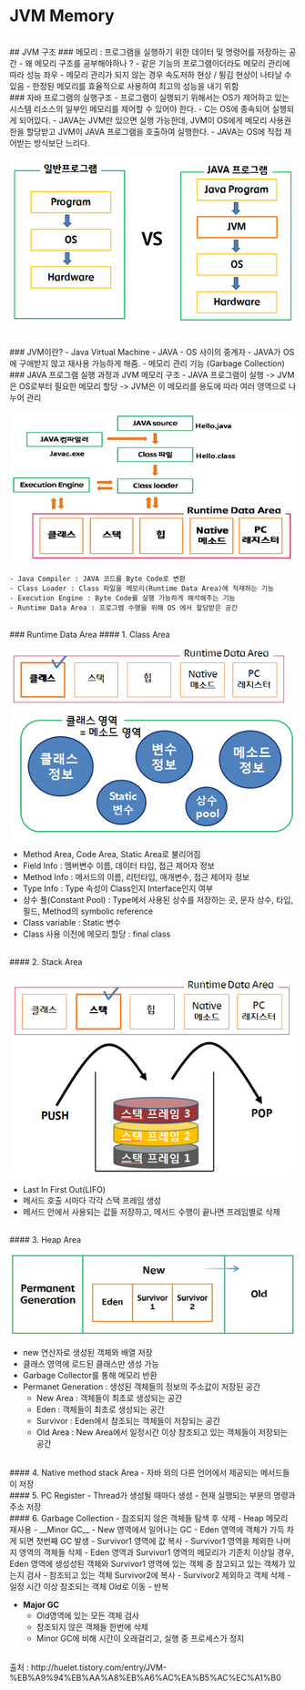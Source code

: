 # JVM Memory
<br>
## JVM 구조
### 메모리 : 프로그램을 실행하기 위한 데이터 및 명령어를 저장하는 공간
- 왜 메모리 구조를 공부해야하나 ?
 - 같은 기능의 프로그램이더라도 메모리 관리에 따라 성능 좌우
 - 메모리 관리가 되지 않는 경우 속도저하 현상 / 튕김 현상이 나타날 수 있음
 - 한정된 메모리를 효율적으로 사용하여 최고의 성능을 내기 위함

<br>
### 자바 프로그램의 실행구조
- 프로그램이 실행되기 위해서는 OS가 제어하고 있는 시스템 리소스의 일부인 메모리를 제어할 수 있어야 한다.
- C는 OS에 종속되어 실행되게 되어있다.
- JAVA는 JVM만 있으면 실행 가능한데, JVM이 OS에게 메모리 사용권한을 할당받고 JVM이 JAVA 프로그램을 호출하여 실행한다.
- JAVA는 OS에 직접 제어받는 방식보단 느리다.


![jvm_exe](/images/jvm_exe.png)

<br>
### JVM이란?
- Java Virtual Machine
- JAVA  - OS 사이의 중계자
- JAVA가 OS에 구애받지 않고 재사용 가능하게 해줌.
- 메모리 관리 기능 (Garbage Collection)

<br>
### JAVA 프로그램 실행 과정과 JVM 메모리 구조
- JAVA 프로그램이 실행 -> JVM은 OS로부터 필요한 메모리 할당 -> JVM은 이 메모리를 용도에 따라 여러 영역으로 나누어 관리

![jvm_struct](/images/jvm_struct.png)

```
- Java Compiler : JAVA 코드를 Byte Code로 변환
- Class Loader : Class 파일을 메모리(Runtime Data Area)에 적재하는 기능
- Execution Engine : Byte Code를 실행 가능하게 해석해주는 기능
- Runtime Data Area : 프로그램 수행을 위해 OS 에서 할당받은 공간
```

<br>
### Runtime Data Area
#### 1. Class Area

 ![classarea](/images/classarea.png)

 - Method Area, Code Area, Static Area로 불리어짐
 - Field Info : 멤버변수 이름, 데이터 타입, 접근 제어자 정보
 - Method Info : 메서드의 이름, 리턴타입, 매개변수, 접근 제어자 정보
 - Type Info : Type 속성이 Class인지 Interface인지 여부
 - 상수 풀(Constant Pool) : Type에서 사용된 상수를 저장하는 곳, 문자 상수, 타입, 필드, Method의 symbolic reference
 - Class variable : Static 변수
 - Class 사용 이전에 메모리 할당 : final class

<br>
#### 2. Stack Area

 ![stack_area](/images/stack_area.png)

 - Last In First Out(LIFO)
 - 메서드 호출 시마다 각각 스택 프레임 생성
 - 메서드 안에서 사용되는 값들 저장하고, 메서드 수행이 끝나면 프레임별로 삭제

<br>
#### 3. Heap Area

 ![heap](/images/heap.png)

 - new 연산자로 생성된 객체와 배열 저장
 - 클래스 영역에 로드된 클래스만 생성 가능
 - Garbage Collector를 통해 메모리 반환
 - Permanet Generation : 생성된 객체들의 정보의 주소값이 저장된 공간
    - New Area : 객체들이 최초로 생성되는 공간
    - Eden : 객체들이 최초로 생성되는 공간
    - Survivor : Eden에서 참조되는 객체들이 저장되는 공간
    - Old Area : New Area에서 일정시간 이상 참조되고 있는 객체들이 저장되는 공간

<br>
#### 4. Native method stack Area
 - 자바 외의 다른 언어에서 제공되는 메서드들이 저장

<br>
#### 5. PC Register
 - Thread가 생성될 때마다 생성
 - 현재 실행되는 부분의 명령과 주소 저장

<br>
#### 6. Garbage Collection
 - 참조되지 않은 객체들 탐색 후 삭제
 - Heap 메모리 재사용
 - __Minor GC__
    - New 영역에서 일어나는 GC
    - Eden 영역에 객체가 가득 차게 되면 첫번째 GC 발생
    - Survivor1 영역에 값 복사
    - Survivor1 영역을 제외한 나머지 영역의 객체들 삭제
    - Eden 영역과 Survivor1 영역의 메모리가 기준치 이상일 경우, Eden 영역에 생성성된 객체와 Survivor1 영역에 있는 객체 중 참고되고 있는 객체가 있는지 검사
    - 참조되고 있는 객체 Survivor2에 복사
    - Survivor2 제외하고 객체 삭제
    - 일정 시간 이상 참조되는 객체 Old로 이동
    - 반복

 - __Major GC__
    - Old영역에 있는 모든 객체 검사
    - 참조되지 않은 객체들 한번에 삭제
    - Minor GC에 비해 시간이 오래걸리고, 실행 중 프로세스가 정지

<br>
출처 : http://huelet.tistory.com/entry/JVM-%EB%A9%94%EB%AA%A8%EB%A6%AC%EA%B5%AC%EC%A1%B0
